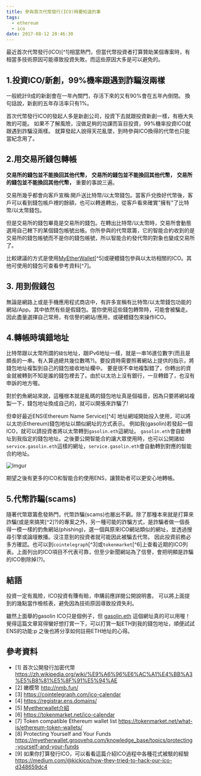 ```yaml
---
title: 參與首次代幣發行(ICO)時要知道的事
tags:
  - ethereum
  - ico
date: 2017-08-12 20:46:30
---
```


最近首次代幣發行(ICO)[^1]相當熱門，但當代幣投資者打算贊助某個專案時，有相當多技術原因可能導致投資失敗，而這些原因大多是可以避免的。


## 1.投資ICO/新創，99%機率跟遇到詐騙沒兩樣

一般統計9成的新創會在一年內關門，存活下來的又有90%會在五年內倒閉。
換句話說，新創的五年存活率只有1%。

首次代幣發行ICO的發起人多是新創公司，投資下去就跟投資新創一樣，有極大失敗的可能。
如果不了解風險，沒做足夠的功課而盲目投資，99%機率投資ICO就跟遇到詐騙沒兩樣。
就算發起人說得天花亂墜，到時參與ICO換得的代幣也只能當紀念用了。


## 2.用交易所錢包轉帳

**交易所的錢包並不能換回其他代幣，**
**交易所的錢包並不能換回其他代幣，**
**交易所的錢包並不能換回其他代幣，**
重要的事說三遍。

交易所幾乎都會向客戶宣稱:開戶送比特幣/以太幣錢包。當客戶兌換好代幣後，客戶可以看到錢包帳戶裡的餘額，也可以轉進轉出，從客戶看來確實"擁有"了比特幣/以太幣錢包。

但是交易所的錢包畢竟是交易所的錢包。在轉出比特幣/以太幣時，交易所會動態選用自己轄下的某個錢包帳號出帳。你所參與的代幣眾籌，它的智能合約收到的是交易所的錢包帳號而不是你的錢包帳號，所以智能合約發代幣的對象也變成交易所了。

比較建議的方式是使用[MyEtherWallet](https://www.myetherwallet.com/)[^5]或硬體錢包參與以太坊相關的ICO。其他可使用的錢包可查看參考資料[^7]。

## 3. 用到假錢包

無論是網路上或是手機應用程式商店中，有許多宣稱有比特幣/以太幣錢包功能的網站/App。其中依然有些是假錢包。當你使用這些錢包轉幣時，可能會被騙走。因此盡量選擇自己常用，有信譽的網站/應用，或硬體錢包來操作ICO。

## 4.轉帳時填錯地址

比特幣跟以太幣所謂的`錢包`地址，跟IPv6地址一樣，就是一串16進位數字(而且是頗長的一串。有人算過總共幾位數嗎?)。要投資時需要照著網站上提供的指示，將錢包地址複製到自己的錢包接收地址欄中。
要是很不幸地複製錯了，你轉出的資金就被轉到不知是誰的錢包裡去了。由於以太坊上沒有銀行，一旦轉錯了，也沒有申訴的地方喔。

對於釣魚網站來說，這種根本就是亂碼的錢包地址真是個福音，因為只要將網站複製一下，錢包地址換成自己的，就可以開張來詐騙了!

但幸好最近ENS(Ethereum Name Service)[^4] 地址網域開始投入使用，可以將以太坊(Ethereum)錢包地址以類似網址的方式表示。
例如我(gasolin)若發起一個ICO，就可以請投資者將以太幣轉到`gasolin.eth`這網址。
`gasolin.eth`會自動轉址到我指定的錢包地址。之後要公開智能合約讓大眾使用時，也可以公開諸如`service.gasolin.eth`這樣的網址，`service.gasolin.eth`會自動轉到對應的智能合約地址。

![Imgur](http://i.imgur.com/nkbbryCm.png)

期望之後有更多的ICO和智能合約使用ENS，讓贊助者可以更安心地轉帳。


## 5.代幣詐騙(scams)

隨著代幣眾籌愈發熱門，代幣詐騙(scams)也層出不窮。除了那種本來就是打算來詐騙(或是來搞笑[^2]?)的專案之外，另一種可能的詐騙方式，是詐騙者做一個長得一模一樣的釣魚網站(phishing)，選一個與原來ICO網站類似的網址，並透過搜尋引擎或論壇散播。沒注意到的投資者就可能因此被騙去代幣。
因此投資前務必多方確認。也可以到`cointelegraph`[^3]或`tokenmarket`[^6]上查看近期的ICO列表。上面列出的ICO項目不代表可靠，但至少新聞網站為了信譽，會把明顯是詐騙的ICO剔除掉(?)。


## 結語

投資一定有風險，ICO投資有賺有賠，申購前應詳閱公開說明書。
可以將上面提到的幾點當作檢核表，避免因為技術原因導致投資失利。

雖然上面舉的gasolin ICO只是個例子，但 [gasolin.eth](https://etherscan.io/enslookup?q=gasolin.eth) 這個網址真的可以用喔！
覺得這篇文章寫得蠻好想打賞一下，可以打賞一點ETH到我的錢包地址，順便試試ENS的功能:p
之後也將分享如何註冊ETH地址的心得。


## 參考資料

* [1] 首次公開發行加密代幣 https://zh.wikipedia.org/wiki/%E9%A6%96%E6%AC%A1%E4%BB%A3%E5%B8%81%E5%8F%91%E5%94%AE
* [2] 嫩模幣 http://nmb.fun/
* [3] https://cointelegraph.com/ico-calendar
* [4] https://registrar.ens.domains/
* [5] [Myetherwallet介紹](http://blockcast.it/2017/05/27/eth-and-eth-token-wallet-series-myetherwallet/)
* [6] https://tokenmarket.net/ico-calendar
* [7] Token compatible Ethereum wallet list https://tokenmarket.net/what-is/ethereum-token-wallets/
* [8] Protecting Yourself and Your Funds https://myetherwallet.groovehq.com/knowledge_base/topics/protecting-yourself-and-your-funds
* [9] 如果你打算發行ICO，可以看看這篇介紹ICO過程中各種花式被駭的經驗 https://medium.com/@kickico/how-they-tried-to-hack-our-ico-d348659dc4
